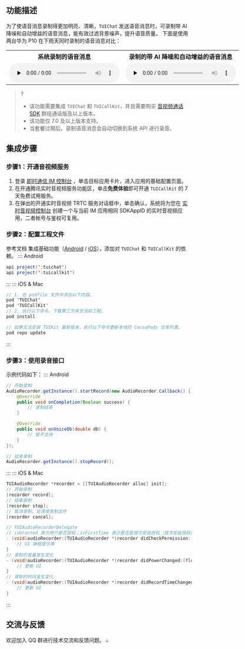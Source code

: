 
## 功能描述
为了使语音消息录制得更加明亮、清晰，`TUIChat` 发送语音消息时，可录制带 AI 降噪和自动增益的语音消息，能有效过滤背景噪声，提升语音质量。
下面是使用两台华为 P10 在下雨天同时录制的语音消息对比：

<table style="text-align:center;vertical-align:middle;width: 800px">
  <tr>
    <th style="text-align:center;" >系统录制的语音消息<br></th>
    <th style="text-align:center;" >录制的带 AI 降噪和自动增益的语音消息<br></th>
  </tr>
  <tr>
    <td style="text-align:center;" >
      <audio id="audio" controls="" preload="none" >
			<source id="m4a" src="https://im.sdk.cloudcachetci.com/tools/resource/rain_system_record.m4a">
      </audio>
    </td>
    <td style="text-align:center;" >
      <audio id="audio" controls="" preload="none">
			<source id="m4a" src="https://im.sdk.cloudcachetci.com/tools/resource/rain_tuicallkit_record_with_agc_aidenoise.m4a">
      </audio>
    </td>
  </tr>
</table>

> ? 
> - 该功能需要集成 `TUIChat` 和 `TUICallKit`，并且需要购买 [音视频通话 SDK](https://cloud.tencent.com/document/product/1640/79968) 群组通话版及以上版本。
> - 该功能仅 7.0 及以上版本支持。
> - 当套餐过期后，录制语音消息会自动切换到系统 API 进行录音。

## 集成步骤
### 步骤1：开通音视频服务
1. 登录 [即时通信 IM 控制台](https://console.cloud.tencent.com/im) ，单击目标应用卡片，进入应用的基础配置页面。
2. 在开通腾讯实时音视频服务功能区，单击**免费体验**即可开通 `TUICallKit` 的 7 天免费试用服务。
3. 在弹出的开通实时音视频 TRTC 服务对话框中，单击确认，系统将为您在 [实时音视频控制台](https://console.cloud.tencent.com/trtc) 创建一个与当前 IM 应用相同 SDKAppID 的实时音视频应用，二者帐号与鉴权可复用。

### 步骤2：配置工程文件
参考文档 集成基础功能（[Android](https://cloud.tencent.com/document/product/269/37059) / [iOS](https://cloud.tencent.com/document/product/269/37060)），添加对 `TUIChat` 和 `TUICallKit` 的依赖。
<dx-tabs>
::: Android
```java
api project(':tuichat')
api project(':tuicallkit')
```
:::
::: iOS & Mac
```objectivec
// 1. 在 podfile 文件中添加以下内容。
pod 'TUIChat'          
pod 'TUICallKit'                  
// 2. 执行以下命令，下载第三方库至当前工程。
pod install

// 如果无法安装 TUIKit 最新版本，执行以下命令更新本地的 CocoaPods 仓库列表。
pod repo update
```
:::
</dx-tabs>

### 步骤3：使用录音接口
示例代码如下：
<dx-tabs>
::: Android
```java
// 开始录制
AudioRecorder.getInstance().startRecord(new AudioRecorder.Callback() {
	@Override
	public void onCompletion(Boolean success) {
		// 录制结束
	}

	@Override
	public void onVoiceDb(double db) {
		// 暂不支持
	}
});

// 结束录制
AudioRecorder.getInstance().stopRecord();
```
:::
::: iOS & Mac
```objectivec
TUIAudioRecorder *recorder = [[TUIAudioRecorder alloc] init];
// 开始录制
[recorder record];
// 结束录制
[recorder stop];
// 取消录制，会清理录制文件
[recorder cancel];

// TUIAudioRecorderDelegate
// isGranted 表示用户是否授权；isFirstTime 表示是否是首次安装授权（首次安装授权处理流程可能有所不同，需要区分）
- (void)audioRecorder:(TUIAudioRecorder *)recorder didCheckPermission:(BOOL)isGranted isFirstTime:(BOOL)isFirstTime {
	// UI 弹框提示等
}
// 录制的音量发生变化
- (void)audioRecorder:(TUIAudioRecorder *)recorder didPowerChanged:(float)power {
	// 更新 UI
}
// 录制的时间发生变化
- (void)audioRecorder:(TUIAudioRecorder *)recorder didRecordTimeChanged:(NSTimeInterval)time {
	// 更新 UI
}
```
:::
</dx-tabs>

## 交流与反馈
欢迎加入 QQ 群进行技术交流和反馈问题。
<img src="https://im.sdk.qcloud.com/tools/resource/officialwebsite/pictures/doc_tuikit_qq_group.jpg" style="zoom:40%;"/>
